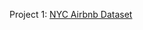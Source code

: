 Project 1: [NYC Airbnb Dataset](https://docs.google.com/spreadsheets/d/1DvzpXQwl3YMHyjbKLfAEZXKhIBX6B_83VgoEjwV6x58/edit?usp=sharing)
